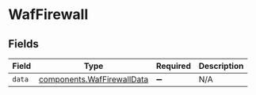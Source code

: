 # WafFirewall


## Fields

| Field                                                                | Type                                                                 | Required                                                             | Description                                                          |
| -------------------------------------------------------------------- | -------------------------------------------------------------------- | -------------------------------------------------------------------- | -------------------------------------------------------------------- |
| `data`                                                               | [components.WafFirewallData](../../models/shared/waffirewalldata.md) | :heavy_minus_sign:                                                   | N/A                                                                  |